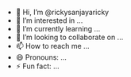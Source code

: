 - 👋 Hi, I’m @rickysanjayaricky
- 👀 I’m interested in ...
- 🌱 I’m currently learning ...
- 💞️ I’m looking to collaborate on ...
- 📫 How to reach me ...
- 😄 Pronouns: ...
- ⚡ Fun fact: ...

<!---
rickysanjayaricky/rickysanjayaricky is a ✨ special ✨ repository because its `README.md` (this file) appears on your GitHub profile.
You can click the Preview link to take a look at your changes.
--->
